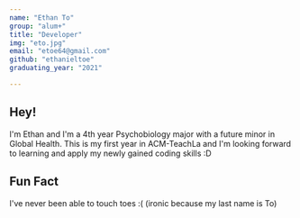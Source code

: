 ```yaml
---
name: "Ethan To"
group: "alum+"
title: "Developer"
img: "eto.jpg"
email: "etoe64@gmail.com"
github: "ethanieltoe"
graduating_year: "2021"

---
```


## Hey!
I'm Ethan and I'm a 4th year Psychobiology major with a future minor in Global Health. This is my first year in ACM-TeachLa and I'm looking forward to learning and apply my newly gained coding skills :D
## Fun Fact
I've never been able to touch toes :( (ironic because my last name is To)

